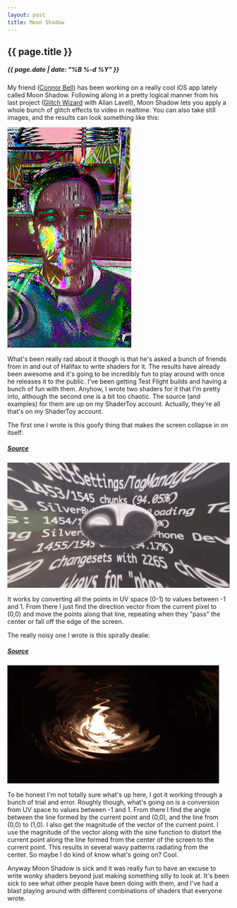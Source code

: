 ```yaml
---
layout: post
title: Moon Shadow
---
```

{{ page.title }}
----------------
<h5>{{ page.date | date: "%B %-d %Y" }}</h5>

My friend (<a href="https://twitter.com/macbooktall">Connor Bell</a>) has been
working on a really cool iOS app lately called Moon Shadow. Following along in a
pretty logical manner from his last project (<a href="http://www.glitchwizard.com/">Glitch Wizard</a>
with Allan Lavell), Moon Shadow lets you apply a whole bunch of glitch effects
to video in realtime. You can also take still images, and the results can look
something like this:

<img src="/images/moonshadow1.JPG">

What's been really rad about it though is that he's asked a bunch of friends from
in and out of Halifax to write shaders for it. The results have already been awesome
and it's going to be incredibly fun to play around with once he releases it to the public.
I've been getting Test Flight builds and having a bunch of fun with them. Anyhow, I
wrote two shaders for it that I'm pretty into, although the second one is a bit
too chaotic. The source (and examples) for them are up on my ShaderToy account.
Actually, they're all that's on my ShaderToy account.

The first one I wrote is this goofy thing that makes the screen collapse in on itself:

<h5><i><a href="https://www.shadertoy.com/view/Mt23zG">Source</a></i></h5>
<img src="/images/moonshadow3.gif">

It works by converting all the points in UV space (0-1) to values between -1 and 1.
From there I just find the direction vector from the current pixel to (0,0) and move
the points along that line, repeating when they "pass" the center or fall off the
edge of the screen.

The really noisy one I wrote is this spirally dealie:

<h5><i><a href="https://www.shadertoy.com/view/Ml2GzG">Source</a></i></h5>
<img src="/images/moonshadow2.gif">

To be honest I'm not totally sure what's up here, I got it working through a bunch
of trial and error. Roughly though, what's going on is a conversion from UV space to
values between -1 and 1. From there I find the angle between the line formed by
the current point and (0,0), and the line from (0,0) to (1,0). I also get the
magnitude of the vector of the current point. I use the magnitude of the vector along
with the sine function to distort the current point along the line formed from the
center of the screen to the current point. This results in several wavy patterns radiating
from the center. So maybe I do kind of know what's going on? Cool.

Anyway Moon Shadow is sick and it was really fun to have an excuse to write wonky shaders
beyond just making something silly to look at. It's been sick to see what other people
have been doing with them, and I've had a blast playing around with different combinations
of shaders that everyone wrote.
